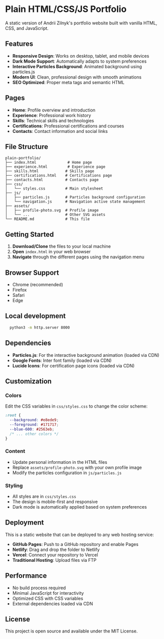 # Plain HTML/CSS/JS Portfolio

A static version of Andrii Zilnyk's portfolio website built with vanilla HTML, CSS, and JavaScript.

## Features

- **Responsive Design**: Works on desktop, tablet, and mobile devices
- **Dark Mode Support**: Automatically adapts to system preferences
- **Interactive Particles Background**: Animated background using particles.js
- **Modern UI**: Clean, professional design with smooth animations
- **SEO Optimized**: Proper meta tags and semantic HTML

## Pages

- **Home**: Profile overview and introduction
- **Experience**: Professional work history
- **Skills**: Technical skills and technologies
- **Certifications**: Professional certifications and courses
- **Contacts**: Contact information and social links

## File Structure

```
plain-portfolio/
├── index.html              # Home page
├── experience.html         # Experience page
├── skills.html            # Skills page
├── certifications.html    # Certifications page
├── contacts.html          # Contacts page
├── css/
│   └── styles.css         # Main stylesheet
├── js/
│   ├── particles.js       # Particles background configuration
│   └── navigation.js      # Navigation active state management
├── assets/
│   ├── profile-photo.svg  # Profile image
│   └── ...                # Other SVG assets
└── README.md              # This file
```

## Getting Started

1. **Download/Clone** the files to your local machine
2. **Open** `index.html` in your web browser
3. **Navigate** through the different pages using the navigation menu

## Browser Support

- Chrome (recommended)
- Firefox
- Safari
- Edge

## Local development
```bash
  python3 -m http.server 8000
```

## Dependencies

- **Particles.js**: For the interactive background animation (loaded via CDN)
- **Google Fonts**: Inter font family (loaded via CDN)
- **Lucide Icons**: For certification page icons (loaded via CDN)

## Customization

### Colors
Edit the CSS variables in `css/styles.css` to change the color scheme:

```css
:root {
  --background: #e8ede9;
  --foreground: #171717;
  --blue-600: #2563eb;
  /* ... other colors */
}
```

### Content
- Update personal information in the HTML files
- Replace `assets/profile-photo.svg` with your own profile image
- Modify the particles configuration in `js/particles.js`

### Styling
- All styles are in `css/styles.css`
- The design is mobile-first and responsive
- Dark mode is automatically applied based on system preferences

## Deployment

This is a static website that can be deployed to any web hosting service:

- **GitHub Pages**: Push to a GitHub repository and enable Pages
- **Netlify**: Drag and drop the folder to Netlify
- **Vercel**: Connect your repository to Vercel
- **Traditional Hosting**: Upload files via FTP

## Performance

- No build process required
- Minimal JavaScript for interactivity
- Optimized CSS with CSS variables
- External dependencies loaded via CDN

## License

This project is open source and available under the MIT License. 